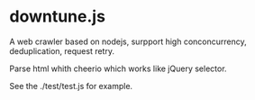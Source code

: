 # downtune.js
A web crawler based on nodejs, surpport high conconcurrency, deduplication, request retry.

Parse html whith cheerio which works like jQuery selector.

See the ./test/test.js for example.

